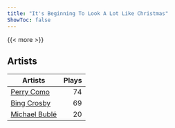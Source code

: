 ```yaml
---
title: "It's Beginning To Look A Lot Like Christmas"
ShowToc: false
---
```


{{< more >}}

## Artists
Artists | Plays 
----- | -----: 
[Perry Como](/artists/perry-como-197) | 74
[Bing Crosby](/artists/bing-crosby-1864) | 69
[Michael Bublé](/artists/michael-buble-58319) | 20

